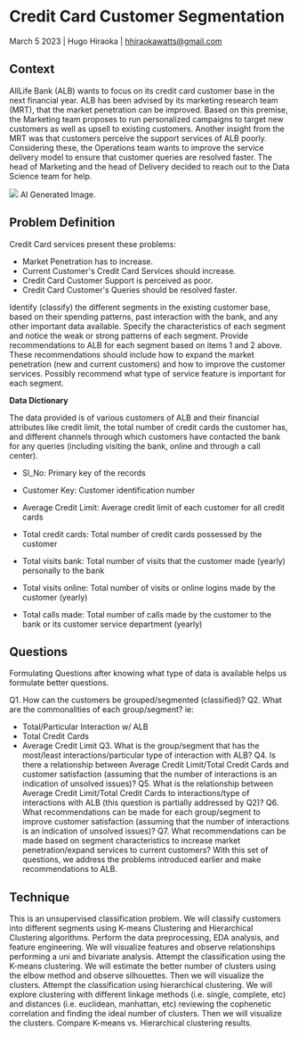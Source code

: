 # Credit Card Customer Segmentation

March 5 2023 | Hugo Hiraoka | hhiraokawatts@gmail.com

## Context
AllLife Bank (ALB) wants to focus on its credit card customer base in the next financial year. ALB has been advised by its marketing research team (MRT), that the market penetration can be improved. Based on this premise, the Marketing team proposes to run personalized campaigns to target new customers as well as upsell to existing customers. Another insight from the MRT was that customers perceive the support services of ALB poorly. Considering these, the Operations team wants to improve the service delivery model to ensure that customer queries are resolved faster. The head of Marketing and the head of Delivery decided to reach out to the Data Science team for help.

![](https://i.imgur.com/uwk0kPG.jpg)
AI Generated Image.

## Problem Definition
Credit Card services present these problems:

- Market Penetration has to increase.
- Current Customer's Credit Card Services should increase.
- Credit Card Customer Support is perceived as poor.
- Credit Card Customer's Queries should be resolved faster.

Identify (classify) the different segments in the existing customer base, based on their spending patterns, past interaction with the bank, and any other important data available.
Specify the characteristics of each segment and notice the weak or strong patterns of each segment.
Provide recommendations to ALB for each segment based on items 1 and 2 above. These recommendations should include how to expand the market penetration (new and current customers) and how to improve the customer services. Possibly recommend what type of service feature is important for each segment.

**Data Dictionary**

The data provided is of various customers of ALB and their financial attributes like credit limit, the total number of credit cards the customer has, and different channels through which customers have contacted the bank for any queries (including visiting the bank, online and through a call center).

- Sl_No: Primary key of the records
- Customer Key: Customer identification number
- Average Credit Limit: Average credit limit of each customer for all credit cards
- Total credit cards: Total number of credit cards possessed by the customer
- Total visits bank: Total number of visits that the customer made (yearly) personally to the bank
- Total visits online: Total number of visits or online logins made by the customer (yearly)

- Total calls made: Total number of calls made by the customer to the bank or its customer service department (yearly)

## **Questions**

Formulating Questions after knowing what type of data is available helps us formulate better questions.

Q1. How can the customers be grouped/segmented (classified)?
Q2. What are the commonalities of each group/segment? ie:
- Total/Particular Interaction w/ ALB
- Total Credit Cards
- Average Credit Limit
Q3. What is the group/segment that has the most/least interactions/particular type of interaction with ALB?
Q4. Is there a relationship between Average Credit Limit/Total Credit Cards and customer satisfaction (assuming that the number of interactions is an indication of unsolved issues)?
Q5. What is the relationship between Average Credit Limit/Total Credit Cards to interactions/type of interactions with ALB (this question is partially addressed by Q2)?
Q6. What recommendations can be made for each group/segment to improve customer satisfaction (assuming that the number of interactions is an indication of unsolved issues)?
Q7. What recommendations can be made based on segment characteristics to increase market penetration/expand services to current customers?
With this set of questions, we address the problems introduced earlier and make recommendations to ALB.

## Technique
This is an unsupervised classification problem. We will classify customers into different segments using K-means Clustering and Hierarchical Clustering algorithms.
Perform the data preprocessing, EDA analysis, and feature engineering. We will visualize features and observe relationships performing a uni and bivariate analysis.
Attempt the classification using the K-means clustering. We will estimate the better number of clusters using the elbow method and observe silhouettes. Then we will visualize the clusters.
Attempt the classification using hierarchical clustering. We will explore clustering with different linkage methods (i.e. single, complete, etc) and distances (i.e. euclidean, manhattan, etc) reviewing the cophenetic correlation and finding the ideal number of clusters. Then we will visualize the clusters.
Compare K-means vs. Hierarchical clustering results.


